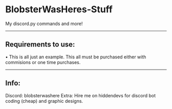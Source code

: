 # BlobsterWasHeres-Stuff
My discord.py commands and more!

---------------------------
Requirements to use:
---------------------------

• This is all just an example. This all must be purchased either with commisions or one time purchases.

---------------------------
Info:
---------------------------

Discord: blobsterwashere
Extra: Hire me on hiddendevs for discord bot coding (cheap) and graphic designs.
